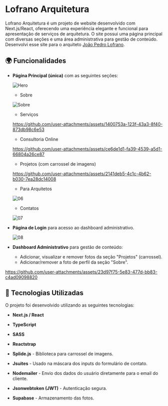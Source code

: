 # Lofrano Arquitetura

Lofrano Arquitetura é um projeto de website desenvolvido com Next.js/React, oferecendo uma experiência elegante e funcional para apresentação de serviços de arquitetura. O site possui uma página principal com diversas seções e uma área administrativa para gestão de conteúdo.
Desenvolvi esse site para o arquiteto [João Pedro Lofrano](https://www.lofranoarquitetura.com.br).

## 🌍 Funcionalidades
- **Página Principal (única)** com as seguintes seções:
  
  ![Hero](https://github.com/user-attachments/assets/88b8f8fb-76e4-4ff5-a2d9-10e117157f80)
  
  - Sobre
    
  ![Sobre](https://github.com/user-attachments/assets/7c06f496-ea68-4269-a36d-2a9832465b82)

  - Serviços

  https://github.com/user-attachments/assets/1400753a-123f-43a3-8f40-873db98c6e53

  - Consultoria Online

  https://github.com/user-attachments/assets/ce6de1d1-fa39-4539-a5d1-66804a26ce87

  - Projetos (com carrossel de imagens)

  https://github.com/user-attachments/assets/2141deb5-4c1c-4b62-b030-7ea28dc14008

  - Para Arquitetos

  ![06](https://github.com/user-attachments/assets/fe8d7be0-34a4-4e88-bc7d-acbaef98085a)

  - Contatos
    
  ![07](https://github.com/user-attachments/assets/4c98e458-4eb8-405a-9323-4ce9f2dab63b)
    
- **Página de Login** para acesso ao dashboard administrativo.

  ![08](https://github.com/user-attachments/assets/37c4c9ce-ef2a-4df5-a4ea-d1ee19731c13)

- **Dashboard Administrativo** para gestão de conteúdo:
  - Adicionar, visualizar e remover fotos da seção "Projetos" (carrossel).
  - Adicionar/remover a foto de perfil da seção "Sobre".

https://github.com/user-attachments/assets/23d97f75-5e83-477d-bb83-c4ad09098820

## 🚀 Tecnologias Utilizadas
O projeto foi desenvolvido utilizando as seguintes tecnologias:
- **Next.js / React**
- **TypeScript** 

- **SASS**
- **Reactstrap**
- **Splide.js** - Biblioteca para carrossel de imagens.
- **Jsuites** - Usado na máscara dos inputs do formulário de contato.

- **Nodemailer** - Envio dos dados do usuário diretamente para o email do cliente.

- **Jsonwebtoken (JWT)** - Autenticação segura.
- **Supabase** - Armazenamento das fotos.
